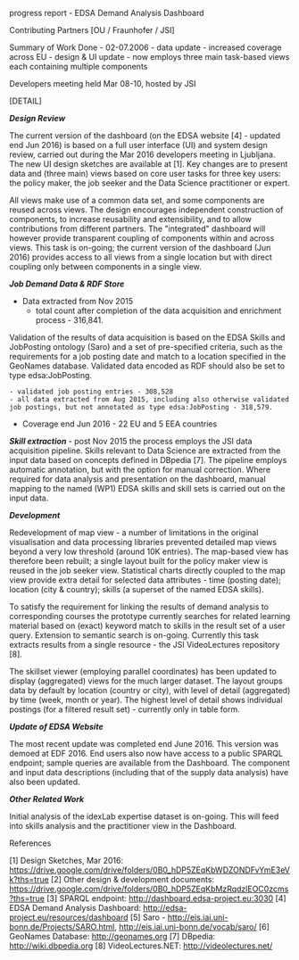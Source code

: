 progress report - EDSA Demand Analysis Dashboard

Contributing Partners [OU / Fraunhofer / JSI]

Summary of Work Done - 02-07.2006
	- data update - increased coverage across EU
	- design & UI update - now employs three main task-based views each containing multiple components


Developers meeting held Mar 08-10, hosted by JSI



[DETAIL]

***Design Review***

The current version of the dashboard (on the EDSA website [4] - updated end Jun 2016) is based on a full user interface (UI) and system design review, carried out during the Mar 2016 developers meeting in Ljubljana. The new UI design sketches are available at [1]. 
Key changes are to present data and (three main) views based on core user tasks for three key users: the policy maker, the job seeker and the Data Science practitioner or expert.

All views make use of a common data set, and some components are reused across views. The design encourages independent construction of components, to increase reusability and extensibility, and to allow contributions from different partners. The "integrated" dashboard will however provide transparent coupling of components within and across views. This task is on-going; the current version of the dashboard (Jun 2016) provides access to all views from a single location but with direct coupling only between components in a single view.



***Job Demand Data & RDF Store***

* Data extracted from Nov 2015
	- total count after completion of the data acquisition and enrichment process - 316,841.

Validation of the results of data acquisition is based on the EDSA Skills and JobPosting ontology (Saro) and a set of pre-specified criteria, such as the requirements for a job posting date and match to a location specified in the GeoNames database. Validated data encoded as RDF should also be set to type edsa:JobPosting.
	
	- validated job posting entries - 308,528
	- all data extracted from Aug 2015, including also otherwise validated job postings, but not annotated as type edsa:JobPosting - 318,579.

* Coverage end Jun 2016 - 22 EU and 5 EEA countries


***Skill extraction***
	- post Nov 2015 the process employs the JSI data acquisition pipeline. Skills relevant to Data Science are extracted from the input data based on concepts defined in DBpedia [7]. The pipeline employs automatic annotation, but with the option for manual correction. Where required for data analysis and presentation on the dashboard, manual mapping to the named (WP1) EDSA skills and skill sets is carried out on the input data.



***Development***

Redevelopment of map view - a number of limitations in the original visualisation and data processing libraries prevented detailed map views beyond a very low threshold (around 10K entries). The map-based view has therefore been rebuilt; a single layout built for the policy maker view is reused in the job seeker view. Statistical charts directly coupled to the map view provide extra detail for selected data attributes - time (posting date); location (city & country); skills (a superset of the named EDSA skills). 

To satisfy the requirement for linking the results of demand analysis to corresponding courses the prototype currently searches for related learning material based on (exact) keyword match to skills in the result set of a user query. Extension to semantic search is on-going. Currently this task extracts results from a single resource - the JSI VideoLectures repository [8].


The skillset viewer (employing parallel coordinates) has been updated to display (aggregated) views for the much larger dataset. The layout groups data by default by location (country or city), with level of detail (aggregated) by time (week, month or year). The highest level of detail shows individual postings (for a filtered result set) - currently only in table form.



***Update of EDSA Website***

The most recent update was completed end June 2016. This version was demoed at EDF 2016. End users also now have access to a public SPARQL endpoint; sample queries are available from the Dashboard. The component and input data descriptions (including that of the supply data analysis) have also been updated.



***Other Related Work***

Initial analysis of the idexLab expertise dataset is on-going. This will feed into skills analysis and the practitioner view in the Dashboard.



References

[1] Design Sketches, Mar 2016: https://drive.google.com/drive/folders/0B0_hDP5ZEqKbWDZONDFvYmE3eVk?ths=true
[2] Other design & development documents: https://drive.google.com/drive/folders/0B0_hDP5ZEqKbMzRqdzlEOC0zcms?ths=true
[3] SPARQL endpoint: http://dashboard.edsa-project.eu:3030
[4] EDSA Demand Analysis Dashboard: http://edsa-project.eu/resources/dashboard
[5] Saro - http://eis.iai.uni-bonn.de/Projects/SARO.html, http://eis.iai.uni-bonn.de/vocab/saro/
[6] GeoNames Database: http://geonames.org
[7] DBpedia: http://wiki.dbpedia.org
[8] VideoLectures.NET: http://videolectures.net/
